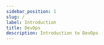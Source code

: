 ```yaml
---
sidebar_position: 1
slug: /
label: Introduction
title: DevOps
description: Introduction to DevOps
---
```


